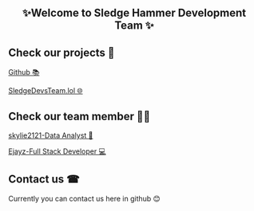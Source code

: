 ## <center>✨Welcome to Sledge Hammer Development Team ✨</center>
## Check our projects 🎯

[Github 📚](https://github.com/orgs/Sledge-Development/repositories)

[SledgeDevsTeam.lol 🌐](SledgeDevsTeam.lol)

## Check our team member 👨‍💻

[skylie2121-Data Analyst 🔬](https://github.com/orgs/Sledge-Development/people/skylie2121)

[Ejayz-Full Stack Developer 💻](https://github.com/orgs/Sledge-Development/people/Ejayz)

## Contact us ☎
Currently you can contact us here in github 😊

